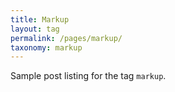 ```yaml
---
title: Markup
layout: tag
permalink: /pages/markup/
taxonomy: markup
---
```


Sample post listing for the tag `markup`.
